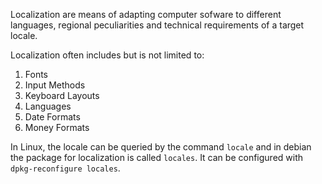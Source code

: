 Localization are means of adapting computer sofware to different languages, regional peculiarities and technical requirements of a target locale.

Localization often includes but is not limited to:

1. Fonts
2. Input Methods
3. Keyboard Layouts
4. Languages
5. Date Formats
6. Money Formats

In Linux, the locale can be queried by the command `locale` and in debian the package for localization is called `locales`. It can be configured with `dpkg-reconfigure locales`. 